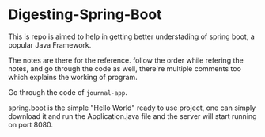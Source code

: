 # Digesting-Spring-Boot
This is repo is aimed to help in getting better understading of spring boot, a popular Java Framework. 

The notes are there for the reference. follow the order while refering the notes, 
and go through the code as well, there're multiple comments too which explains the working of program. 

Go through the code of `journal-app`.

spring.boot is the simple "Hello World" ready to use project, one can simply download it and run the Application.java file and the server will start running on port 8080.
